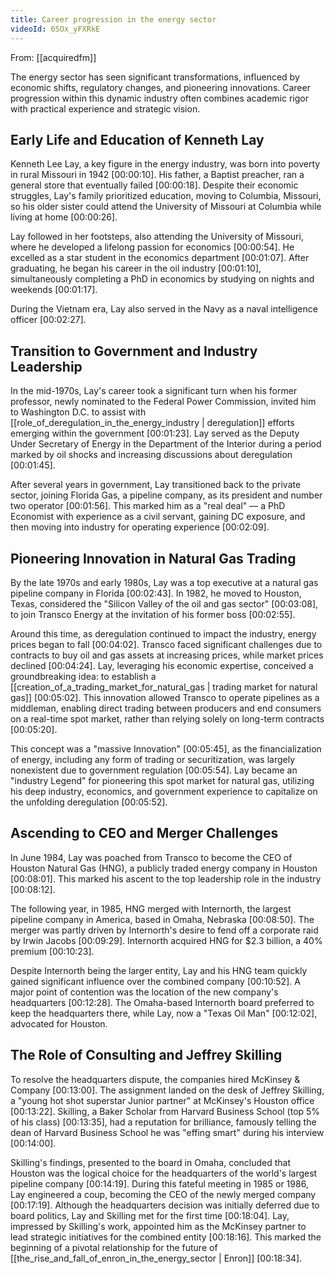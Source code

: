 ```yaml
---
title: Career progression in the energy sector
videoId: 6SOx_yFXRkE
---
```


From: [[acquiredfm]] <br/> 

The energy sector has seen significant transformations, influenced by economic shifts, regulatory changes, and pioneering innovations. Career progression within this dynamic industry often combines academic rigor with practical experience and strategic vision.

## Early Life and Education of Kenneth Lay

Kenneth Lee Lay, a key figure in the energy industry, was born into poverty in rural Missouri in 1942 <a class="yt-timestamp" data-t="00:00:10">[00:00:10]</a>. His father, a Baptist preacher, ran a general store that eventually failed <a class="yt-timestamp" data-t="00:00:18">[00:00:18]</a>. Despite their economic struggles, Lay's family prioritized education, moving to Columbia, Missouri, so his older sister could attend the University of Missouri at Columbia while living at home <a class="yt-timestamp" data-t="00:00:26">[00:00:26]</a>.

Lay followed in her footsteps, also attending the University of Missouri, where he developed a lifelong passion for economics <a class="yt-timestamp" data-t="00:00:54">[00:00:54]</a>. He excelled as a star student in the economics department <a class="yt-timestamp" data-t="00:01:07">[00:01:07]</a>. After graduating, he began his career in the oil industry <a class="yt-timestamp" data-t="00:01:10">[00:01:10]</a>, simultaneously completing a PhD in economics by studying on nights and weekends <a class="yt-timestamp" data-t="00:01:17">[00:01:17]</a>.

During the Vietnam era, Lay also served in the Navy as a naval intelligence officer <a class="yt-timestamp" data-t="00:02:27">[00:02:27]</a>.

## Transition to Government and Industry Leadership

In the mid-1970s, Lay's career took a significant turn when his former professor, newly nominated to the Federal Power Commission, invited him to Washington D.C. to assist with [[role_of_deregulation_in_the_energy_industry | deregulation]] efforts emerging within the government <a class="yt-timestamp" data-t="00:01:23">[00:01:23]</a>. Lay served as the Deputy Under Secretary of Energy in the Department of the Interior during a period marked by oil shocks and increasing discussions about deregulation <a class="yt-timestamp" data-t="00:01:45">[00:01:45]</a>.

After several years in government, Lay transitioned back to the private sector, joining Florida Gas, a pipeline company, as its president and number two operator <a class="yt-timestamp" data-t="00:01:56">[00:01:56]</a>. This marked him as a "real deal" — a PhD Economist with experience as a civil servant, gaining DC exposure, and then moving into industry for operating experience <a class="yt-timestamp" data-t="00:02:09">[00:02:09]</a>.

## Pioneering Innovation in Natural Gas Trading

By the late 1970s and early 1980s, Lay was a top executive at a natural gas pipeline company in Florida <a class="yt-timestamp" data-t="00:02:43">[00:02:43]</a>. In 1982, he moved to Houston, Texas, considered the "Silicon Valley of the oil and gas sector" <a class="yt-timestamp" data-t="00:03:08">[00:03:08]</a>, to join Transco Energy at the invitation of his former boss <a class="yt-timestamp" data-t="00:02:55">[00:02:55]</a>.

Around this time, as deregulation continued to impact the industry, energy prices began to fall <a class="yt-timestamp" data-t="00:04:02">[00:04:02]</a>. Transco faced significant challenges due to contracts to buy oil and gas assets at increasing prices, while market prices declined <a class="yt-timestamp" data-t="00:04:24">[00:04:24]</a>. Lay, leveraging his economic expertise, conceived a groundbreaking idea: to establish a [[creation_of_a_trading_market_for_natural_gas | trading market for natural gas]] <a class="yt-timestamp" data-t="00:05:02">[00:05:02]</a>. This innovation allowed Transco to operate pipelines as a middleman, enabling direct trading between producers and end consumers on a real-time spot market, rather than relying solely on long-term contracts <a class="yt-timestamp" data-t="00:05:20">[00:05:20]</a>.

This concept was a "massive Innovation" <a class="yt-timestamp" data-t="00:05:45">[00:05:45]</a>, as the financialization of energy, including any form of trading or securitization, was largely nonexistent due to government regulation <a class="yt-timestamp" data-t="00:05:54">[00:05:54]</a>. Lay became an "industry Legend" for pioneering this spot market for natural gas, utilizing his deep industry, economics, and government experience to capitalize on the unfolding deregulation <a class="yt-timestamp" data-t="00:05:52">[00:05:52]</a>.

## Ascending to CEO and Merger Challenges

In June 1984, Lay was poached from Transco to become the CEO of Houston Natural Gas (HNG), a publicly traded energy company in Houston <a class="yt-timestamp" data-t="00:08:01">[00:08:01]</a>. This marked his ascent to the top leadership role in the industry <a class="yt-timestamp" data-t="00:08:12">[00:08:12]</a>.

The following year, in 1985, HNG merged with Internorth, the largest pipeline company in America, based in Omaha, Nebraska <a class="yt-timestamp" data-t="00:08:50">[00:08:50]</a>. The merger was partly driven by Internorth's desire to fend off a corporate raid by Irwin Jacobs <a class="yt-timestamp" data-t="00:09:29">[00:09:29]</a>. Internorth acquired HNG for $2.3 billion, a 40% premium <a class="yt-timestamp" data-t="00:10:23">[00:10:23]</a>.

Despite Internorth being the larger entity, Lay and his HNG team quickly gained significant influence over the combined company <a class="yt-timestamp" data-t="00:10:52">[00:10:52]</a>. A major point of contention was the location of the new company's headquarters <a class="yt-timestamp" data-t="00:12:28">[00:12:28]</a>. The Omaha-based Internorth board preferred to keep the headquarters there, while Lay, now a "Texas Oil Man" <a class="yt-timestamp" data-t="00:12:02">[00:12:02]</a>, advocated for Houston.

## The Role of Consulting and Jeffrey Skilling

To resolve the headquarters dispute, the companies hired McKinsey & Company <a class="yt-timestamp" data-t="00:13:00">[00:13:00]</a>. The assignment landed on the desk of Jeffrey Skilling, a "young hot shot superstar Junior partner" at McKinsey's Houston office <a class="yt-timestamp" data-t="00:13:22">[00:13:22]</a>. Skilling, a Baker Scholar from Harvard Business School (top 5% of his class) <a class="yt-timestamp" data-t="00:13:35">[00:13:35]</a>, had a reputation for brilliance, famously telling the dean of Harvard Business School he was "effing smart" during his interview <a class="yt-timestamp" data-t="00:14:00">[00:14:00]</a>.

Skilling's findings, presented to the board in Omaha, concluded that Houston was the logical choice for the headquarters of the world's largest pipeline company <a class="yt-timestamp" data-t="00:14:19">[00:14:19]</a>. During this fateful meeting in 1985 or 1986, Lay engineered a coup, becoming the CEO of the newly merged company <a class="yt-timestamp" data-t="00:17:19">[00:17:19]</a>. Although the headquarters decision was initially deferred due to board politics, Lay and Skilling met for the first time <a class="yt-timestamp" data-t="00:18:04">[00:18:04]</a>. Lay, impressed by Skilling's work, appointed him as the McKinsey partner to lead strategic initiatives for the combined entity <a class="yt-timestamp" data-t="00:18:16">[00:18:16]</a>. This marked the beginning of a pivotal relationship for the future of [[the_rise_and_fall_of_enron_in_the_energy_sector | Enron]] <a class="yt-timestamp" data-t="00:18:34">[00:18:34]</a>.